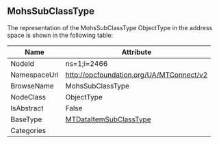 <!-- objecttype -->
## MohsSubClassType
  
<!-- end of text -->
The representation of the MohsSubClassType ObjectType in the address space is shown in the following table:  

|Name|Attribute|
|---|---|
|NodeId|ns=1;i=2466|
|NamespaceUri|http://opcfoundation.org/UA/MTConnect/v2|
|BrowseName|MohsSubClassType|
|NodeClass|ObjectType|
|IsAbstract|False|
|BaseType|[MTDataItemSubClassType](../../ObjectTypes/MTDataItemSubClassType/readme.md)|
|Categories||

